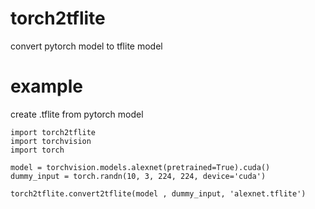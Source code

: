 # torch2tflite

convert pytorch model to tflite model

# example

create .tflite from pytorch model

```python3
import torch2tflite
import torchvision
import torch

model = torchvision.models.alexnet(pretrained=True).cuda()
dummy_input = torch.randn(10, 3, 224, 224, device='cuda')

torch2tflite.convert2tflite(model , dummy_input, 'alexnet.tflite')
```